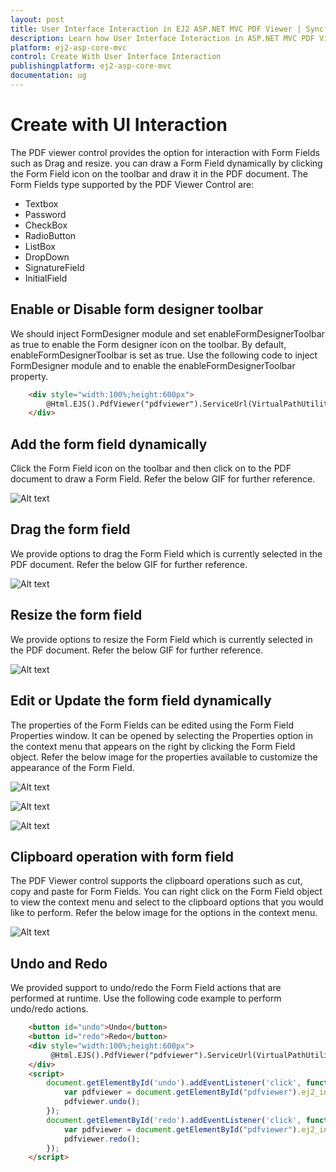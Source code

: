 ```yaml
---
layout: post
title: User Interface Interaction in EJ2 ASP.NET MVC PDF Viewer | Syncfusion
description: Learn how User Interface Interaction in ASP.NET MVC PDF Viewer component of Syncfusion Essential JS 2 and more.
platform: ej2-asp-core-mvc
control: Create With User Interface Interaction
publishingplatform: ej2-asp-core-mvc
documentation: ug
---
```



# Create with UI Interaction

The PDF viewer control provides the option for interaction with Form Fields such as Drag and resize. you can draw a Form Field dynamically by clicking the Form Field icon on the toolbar and draw it in the PDF document. The Form Fields type supported by the PDF Viewer Control are:

* Textbox
* Password
* CheckBox
* RadioButton
* ListBox
* DropDown
* SignatureField
* InitialField

## Enable or Disable form designer toolbar

We should inject FormDesigner module and set enableFormDesignerToolbar as true to enable the Form designer icon on the toolbar. By default, enableFormDesignerToolbar is set as true. Use the following code to inject FormDesigner module and to enable the enableFormDesignerToolbar property.

```html
    <div style="width:100%;height:600px">
        @Html.EJS().PdfViewer("pdfviewer").ServiceUrl(VirtualPathUtility.ToAbsolute("~/api/PdfViewer/")).EnableFormDesignerToolbar(true).DocumentPath("Hive_Succinctly.pdf").Render()
    </div>

```

## Add the form field dynamically

Click the Form Field icon on the toolbar and then click on to the PDF document to draw a Form Field. Refer the below GIF for further reference.

![Alt text](../../../pdfviewer/images/addformfield.gif)

## Drag the form field

We provide options to drag the Form Field which is currently selected in the PDF document. Refer the below GIF for further reference.

![Alt text](../../../pdfviewer/images/dragformfield.gif)

## Resize the form field

We provide options to resize the Form Field which is currently selected in the PDF document. Refer the below GIF for further reference.

![Alt text](../../../pdfviewer/images/resizeformfield.gif)

## Edit or Update the form field dynamically

The properties of the Form Fields can be edited using the Form Field Properties window. It can be opened by selecting the Properties option in the context menu that appears on the right by clicking the Form Field object. Refer the below image for the properties available to customize the appearance of the Form Field.  

![Alt text](../../../pdfviewer/images/generalproperties.png)

![Alt text](../../../pdfviewer/images/appearanceproperties.png)

![Alt text](../../../pdfviewer/images/dropdownproperties.png)

## Clipboard operation with form field

The PDF Viewer control supports the clipboard operations such as cut, copy and paste for Form Fields. You can right click on the Form Field object to view the context menu and select to the clipboard options that you would like to perform. Refer the below image for the options in the context menu.

![Alt text](../../../pdfviewer/images/clipboardformfield.png)

## Undo and Redo

We provided support to undo/redo the Form Field actions that are performed at runtime. Use the following code example to perform undo/redo actions.

```html
    <button id="undo">Undo</button>
    <button id="redo">Redo</button>
    <div style="width:100%;height:600px">
         @Html.EJS().PdfViewer("pdfviewer").ServiceUrl(VirtualPathUtility.ToAbsolute("~/api/PdfViewer/")).DocumentPath("Hive_Succinctly.pdf").Render()
    </div>
    <script>
        document.getElementById('undo').addEventListener('click', function() {
            var pdfviewer = document.getElementById("pdfviewer").ej2_instances[0];
            pdfviewer.undo();
        });
        document.getElementById('redo').addEventListener('click', function() {
            var pdfviewer = document.getElementById("pdfviewer").ej2_instances[0];
            pdfviewer.redo();
        });
    </script>
```